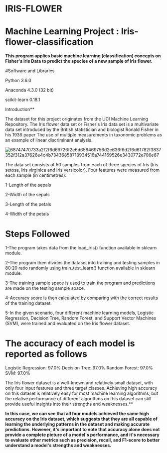 # IRIS-FLOWER

# Machine Learning Project : Iris-flower-classification
**This program applies basic machine learning (classification) concepts on Fisher's Iris Data to predict the species of a new sample of Iris flower.**

#Software and Libraries

Python 3.6.0

Anaconda 4.3.0 (32 bit)

scikit-learn 0.18.1

Introduction**

The dataset for this project originates from the UCI Machine Learning Repository. The Iris flower data set or Fisher's Iris data set is a multivariate data set introduced by the British statistician and biologist Ronald Fisher in his 1936 paper The use of multiple measurements in taxonomic problems as an example of linear discriminant analysis.

![68747470733a2f2f6d69726f2e6d656469756d2e636f6d2f6d61782f3837352f312a37626e4c4b73436858713934516a744169526e3430772e706e67](https://user-images.githubusercontent.com/121633990/229589458-2e1f1b5b-37b5-4ba7-8f62-2e1d8b7e60ca.png)


The data set consists of 50 samples from each of three species of Iris (Iris setosa, Iris virginica and Iris versicolor).
Four features were measured from each sample (in centimetres):

1-Length of the sepals

2-Width of the sepals

3-Length of the petals

4-Width of the petals

# Steps Followed

1-The program takes data from the load_iris() function available in sklearn module.

2-The program then divides the dataset into training and testing samples in 80:20 ratio randomly using train_test_learn() function available in sklearn module.

3-The training sample space is used to train the program and predictions are made on the testing sample space.

4-Accuracy score is then calculated by comparing with the correct results of the training dataset.

5-In the given scenario, four different machine learning models, Logistic Regression, Decision Tree, Random Forest, and Support Vector Machines (SVM), were trained and evaluated on the Iris flower dataset.


# The accuracy of each model is reported as follows
Logistic Regression: 97.0% 
Decision Tree: 97.0% 
Random Forest: 97.0% 
SVM: 97.0% 

The Iris flower dataset is a well-known and relatively small dataset, with only four input features and three target classes. Achieving high accuracy on this dataset is relatively easy for most machine learning algorithms, but the relative performance of different algorithms on this dataset can still provide useful insights into their strengths and weaknesses.**

**In this case, we can see that all four models achieved the same high accuracy on the Iris dataset, which suggests that they are all capable of learning the underlying patterns in the dataset and making accurate predictions. However, it's important to note that accuracy alone does not provide a complete picture of a model's performance, and it's necessary to evaluate other metrics such as precision, recall, and F1-score to better understand a model's strengths and weaknesses.**
